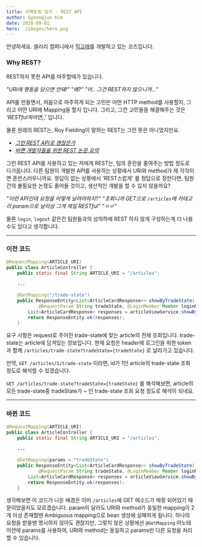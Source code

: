 ```yaml
---
title: 리팩토링 일기 - REST API
author: Gyeongjun Kim
date: 2020-09-01
hero: ./images/hero.png
---
```


안녕하세요. 셀러리 컴퍼니에서 [직고래](https://play.google.com/store/apps/details?id=com.sellerleecompany.jikgorae)를 개발하고 있는 코즈입니다.

### Why REST?

REST하지 못한 API를 마주할때가 있습니다.

_"URI에 행동을 담으면 안돼!"
"왜?"
"어.. 그건 REST하지 않으니까..."_

API를 만들면서, 처음으로 마주하게 되는 고민은 어떤 HTTP method를 사용할지, 그리고 어떤 URI에 Mapping을 할지 입니다.
그리고, 그런 고민들을 해결해주는 것은 _'RESTful하려면,,'_ 입니다.

물론 원래의 REST는, Roy Fielding이 말하는 REST는 그런 뜻은 아니었지만요. 
- _[그런 REST API로 괜찮은가](https://youtu.be/RP_f5dMoHFc)_
- _[바쁜 개발자들을 위한 REST 논문 요약](https://blog.npcode.com/2017/03/02/%EB%B0%94%EC%81%9C-%EA%B0%9C%EB%B0%9C%EC%9E%90%EB%93%A4%EC%9D%84-%EC%9C%84%ED%95%9C-rest-%EB%85%BC%EB%AC%B8-%EC%9A%94%EC%95%BD/)_

그런 REST API를 사용하고 있는 저에게 REST는, 팀의 혼란을 줄여주는 방법 정도로 다가옵니다.
다른 팀원이 개발한 API를 사용하는 상황에서 URI와 method가 제 각각이면 혼란스러우니까요.
정답이 없는 상황에서 'REST스럽게' 를 정답으로 정한다면, 팀원간의 불필요한 논쟁도 줄어들 것이고, 생산적인 개발을 할 수 있지 않을까요?

_"이런 API인데 요청을 어떻게 날려야하지?"
"조회니까 GET으로 `/articles`에 카테고리 param으로 날리삼 그게 제일 RESTful"
"ㅇㅇ"_

물론 `login`, `logout` 같은건 팀원들과의 상의하에 REST 하지 않게 구성하는게 더 나을수도 있다고 생각합니다.

---

### 이전 코드
```java
@RequestMapping(ARTICLE_URI)
public class ArticleController {
    public static final String ARTICLE_URI = "/articles";

    ...
    
    @GetMapping("/trade-state")
    public ResponseEntity<List<ArticleCardResponse>> showByTradeState(
            @RequestParam String tradeState, @LoginMember Member loginMember) {
        List<ArticleCardResponse> responses = articleViewService.showByTradeState(loginMember, tradeState);
        return ResponseEntity.ok(responses);
    }
```
요구 사항은 request로 주어진 trade-state에 맞는 article의 전체 조회입니다. trade-state는 article에 담겨있는 정보입니다.
현재 요청은 header에 로그인을 위한 token과 함께 `/articles/trade-state?tradeState={tradeState}` 로 날라가고 있습니다.

만약, `GET /articles/1/trade-state` 이라면, id가 1인 article의 trade-state 조회 정도로 해석할 수 있겠습니다.

`GET /articles/trade-state?tradeState={tradeState}` 를 해석해보면, article의 모든 trade-state중 tradeState가 ~ 인 trade-state 조회 요청 정도로 해석이 되네요.

---

### 바뀐 코드
```java
@RequestMapping(ARTICLE_URI)
public class ArticleController {
    public static final String ARTICLE_URI = "/articles";

    ...
    
    @GetMapping(params = "tradeState")
    public ResponseEntity<List<ArticleCardResponse>> showByTradeState(
            @RequestParam String tradeState, @LoginMember Member loginMember) {
        List<ArticleCardResponse> responses = articleViewService.showByTradeState(loginMember, tradeState);
        return ResponseEntity.ok(responses);
    }
```
생각해보면 이 코드가 나온 배경은 이미 `/articles`에 GET 메소드가 매핑 되어있기 때문이었을지도 모르겠습니다. 
param이 달라도 URI와 method가 동일한 mapping이 2개 이상 존재할땐 Ambiguous mapping으로 bean 생성에 실패하게 됩니다.
하나의 요청을 받을땐 명시하지 않아도 괜찮지만, 그렇지 않은 상황에선 `@GetMapping` 어노테이션에 params를 사용하여, URI와 method는 동일하고 params만 다른 요청을 처리할 수 있습니다.

